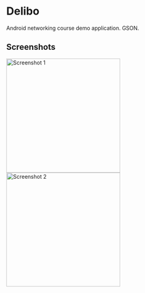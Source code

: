 # Delibo

Android networking course demo application. GSON.

## Screenshots

<img alt="Screenshot 1" width="300" src="https://user-images.githubusercontent.com/1444991/29997842-d451a21e-8feb-11e7-8687-b70fa0b9d4f5.png" >
<img alt="Screenshot 2" width="300" src="https://user-images.githubusercontent.com/1444991/29997843-d487bb56-8feb-11e7-8a85-c1856109274a.png" >
